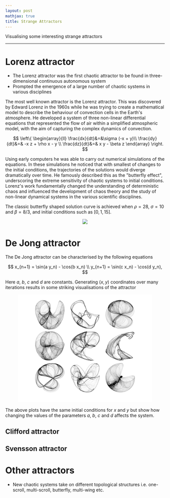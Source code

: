 ```yaml
---
layout: post
mathjax: true
title: Strange Attractors
---
```


Visualising some interesting strange attractors

---

# Lorenz attractor

* The Lorenz attractor was the first chaotic attractor to be found in
three-dimensional continuous autonomous system
* Prompted the emergence of a large number of chaotic systems in various
disciplines

The most well known attractor is the Lorenz attractor. This was discovered by
Edward Lorenz in the 1960s while he was trying to create a mathematical model
to describe the behaviour of convection cells in the Earth's atmosphere. He
developed a system of three non-linear differential equations that represented
the flow of air within a simplified atmospheric model, with the aim of capturing
the complex dynamics of convection.

$$
\left\{
  \begin{array}{ll}
    \frac{dx}{dt}&=&\sigma (-x + y)\\
    \frac{dy}{dt}&=& -x z + \rho x - y \\
    \frac{dz}{dt}&=& x y - \beta z
  \end{array}
\right.
$$

Using early computers he was able to carry out numerical simulations of the
equations. In these simulations he noticed that with smallest of changes to the
initial conditions, the trajectories of the solutions would diverge dramatically
over time. He famously described this as the "butterfly effect", underscoring
the extreme sensitivity of chaotic systems to initial conditions. Lorenz's work
fundamentally changed the understanding of deterministic chaos and influenced
the development of chaos theory and the study of non-linear dynamical systems in
the various scientific disciplines.

The classic butterfly shaped solution curve is achieved when $\rho = 28, \ \sigma
= 10$ and $\beta = 8/3$, and initial conditions such as $[0, 1, 15]$.

<center>
  <figure> 
    <img src="https://raw.githubusercontent.com/aymenhafeez/aymenhafeez.github.io/master/images/lorenz-anim.gif" /> 
  </figure>
</center>

# De Jong attractor

The De Jong attractor can be characterised by the following equations

$$
x_{n+1} = \sin(a y_n) - \cos(b x_n) \\
y_{n+1} = \sin(c x_n) - \cos(d y_n),
$$

Here $a,\ b,\ c$ and $d$ are constants. Generating $(x,y)$ coordinates over
many iterations results in some striking visualisations of the attractor

<!-- <center> -->
<!--   <figure>  -->
<!--     <img src="https://raw.githubusercontent.com/aymenhafeez/aymenhafeez.github.io/master/images/De_Jong_Attractors.png" width="800" height="640"/>  -->
<!--   </figure> -->
<!-- </center> -->
<!---->
<!---->

<center>
  <figure> 
    <img src="https://raw.githubusercontent.com/aymenhafeez/aymenhafeez.github.io/master/images/De_Jong_Attractors.png" /> 
  </figure>
</center>

The above plots have the same initial conditions for $x$ and $y$ but show how
changing the values of the parameters $a,\ b,\ c$ and $d$ affects the system.

## Clifford attractor

## Svensson attractor



# Other attractors

* New chaotic systems take on different topological structures i.e. one-scroll,
multi-scroll, butterfly, multi-wing etc.
